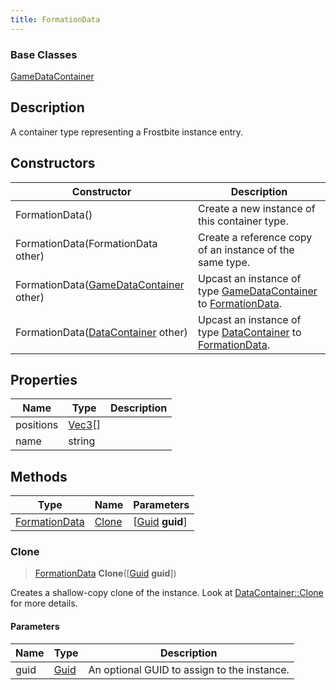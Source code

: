 ```yaml
---
title: FormationData
---
```

### Base Classes

[GameDataContainer](GameDataContainer)

## Description

A container type representing a Frostbite instance entry.

## Constructors

| Constructor                                                              | Description                                                                                                       |
| ------------------------------------------------------------------------ | ----------------------------------------------------------------------------------------------------------------- |
| FormationData()                                                          | Create a new instance of this container type.                                                                     |
| FormationData(FormationData other)                                       | Create a reference copy of an instance of the same type.                                                          |
| FormationData([GameDataContainer](GameDataContainer) other)              | Upcast an instance of type [GameDataContainer](GameDataContainer) to [FormationData](FormationData).              |
| FormationData([DataContainer](/vext/ref/shared/class/datacontainer) other) | Upcast an instance of type [DataContainer](/vext/ref/shared/class/datacontainer) to [FormationData](FormationData). |

## Properties

| Name      | Type                                  | Description |
| --------- | ------------------------------------- | ----------- |
| positions | [Vec3](/vext/ref/shared/class/vec3)\[\] |             |
| name      | string                                |             |

## Methods

| Type                           | Name            | Parameters                                     |
| ------------------------------ | --------------- | ---------------------------------------------- |
| [FormationData](FormationData) | [Clone](#clone) | \[[Guid](/vext/ref/shared/class/guid) **guid**\] |

### Clone

> [FormationData](FormationData) **Clone**(\[[Guid](/vext/ref/shared/class/guid) **guid**\])

Creates a shallow-copy clone of the instance. Look at [DataContainer::Clone](/vext/ref/shared/class/datacontainer#clone) for more details.

#### Parameters

| Name | Type         | Description                                 |
| ---- | ------------ | ------------------------------------------- |
| guid | [Guid](Guid) | An optional GUID to assign to the instance. |
